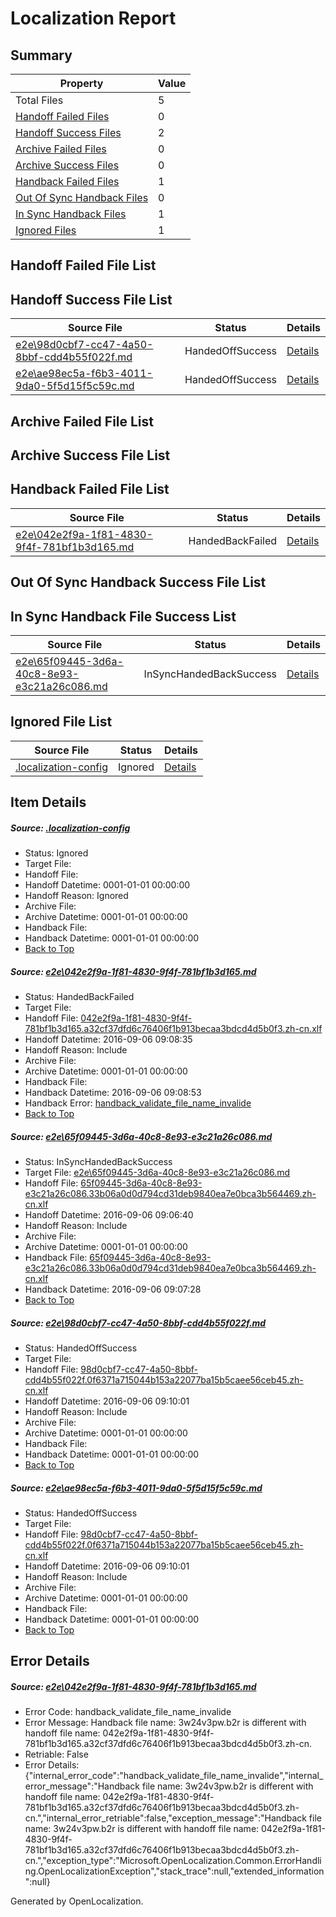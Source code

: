 # <a name='report-top'></a> Localization Report

## Summary
 Property | Value 
 -------- | ----- 
 Total Files | 5
[ Handoff Failed Files ](#handoff-failed-list)| 0
[ Handoff Success Files ](#handoff-success-list)| 2
[ Archive Failed Files ](#archive-failed-list)| 0
[ Archive Success Files ](#archive-success-list)| 0
[ Handback Failed Files ](#handback-failed-list)| 1
[ Out Of Sync Handback Files ](#outofsync-handback-success-list)| 0
[ In Sync Handback Files ](#insync-handback-success-list)| 1
[ Ignored Files ](#ignored-list)| 1

## <a name='handoff-failed-list'></a> Handoff Failed File List

## <a name='handoff-success-list'></a> Handoff Success File List
 Source File | Status | Details 
 ----------- | ------ | ------- 
 [e2e\98d0cbf7-cc47-4a50-8bbf-cdd4b55f022f.md](https://github.com/OpenLocalizationTestOrg/ol-test0/blob/335a20ceecf3151df73c9f946535039096c64ba7/e2e/98d0cbf7-cc47-4a50-8bbf-cdd4b55f022f.md) | HandedOffSuccess | [Details](#f740e48ee37e716602fbc1149f9ad630fb2c35df3)
 [e2e\ae98ec5a-f6b3-4011-9da0-5f5d15f5c59c.md](https://github.com/OpenLocalizationTestOrg/ol-test0/blob/335a20ceecf3151df73c9f946535039096c64ba7/e2e/ae98ec5a-f6b3-4011-9da0-5f5d15f5c59c.md) | HandedOffSuccess | [Details](#f740e48ee37e716602fbc1149f9ad630fb2c35df4)

## <a name='archive-failed-list'></a> Archive Failed File List

## <a name='archive-success-list'></a> Archive Success File List

## <a name='handback-failed-list'></a> Handback Failed File List
 Source File | Status | Details 
 ----------- | ------ | ------- 
 [e2e\042e2f9a-1f81-4830-9f4f-781bf1b3d165.md](https://github.com/OpenLocalizationTestOrg/ol-test0/blob/f779259cf350a2964e39fe7b729ae11b47e58e9f/e2e/042e2f9a-1f81-4830-9f4f-781bf1b3d165.md) | HandedBackFailed | [Details](#1ab511aea294634986be3eddb551c3b8fdd966261)

## <a name='outofsync-handback-success-list'></a> Out Of Sync Handback Success File List

## <a name='insync-handback-success-list'></a> In Sync Handback File Success List
 Source File | Status | Details 
 ----------- | ------ | ------- 
 [e2e\65f09445-3d6a-40c8-8e93-e3c21a26c086.md](https://github.com/OpenLocalizationTestOrg/ol-test0/blob/82b5e2c740b3bee9355df291b5eeee7c8d903f3a/e2e/65f09445-3d6a-40c8-8e93-e3c21a26c086.md) | InSyncHandedBackSuccess | [Details](#fcab287c26f45d8c372d938f234fef6f158f05d72)

## <a name='ignored-list'></a> Ignored File List
 Source File | Status | Details 
 ----------- | ------ | ------- 
 [.localization-config](https://github.com/OpenLocalizationTestOrg/ol-test0/blob/335a20ceecf3151df73c9f946535039096c64ba7/.localization-config) | Ignored | [Details](#3d4f252ac210baf56311d7e97dcc2db10974dbd20)

## Item Details
##### <a name='3d4f252ac210baf56311d7e97dcc2db10974dbd20'></a> Source: [.localization-config](https://github.com/OpenLocalizationTestOrg/ol-test0/blob/335a20ceecf3151df73c9f946535039096c64ba7/.localization-config)
* Status: Ignored
* Target File: 
* Handoff File: 
* Handoff Datetime: 0001-01-01 00:00:00
* Handoff Reason: Ignored
* Archive File: 
* Archive Datetime: 0001-01-01 00:00:00
* Handback File: 
* Handback Datetime: 0001-01-01 00:00:00
* [Back to Top](#report-top)

##### <a name='1ab511aea294634986be3eddb551c3b8fdd966261'></a> Source: [e2e\042e2f9a-1f81-4830-9f4f-781bf1b3d165.md](https://github.com/OpenLocalizationTestOrg/ol-test0/blob/f779259cf350a2964e39fe7b729ae11b47e58e9f/e2e/042e2f9a-1f81-4830-9f4f-781bf1b3d165.md)
* Status: HandedBackFailed
* Target File: 
* Handoff File: [042e2f9a-1f81-4830-9f4f-781bf1b3d165.a32cf37dfd6c76406f1b913becaa3bdcd4d5b0f3.zh-cn.xlf](https://github.com/OpenLocalizationTestOrg/ol-test0-handoff/blob/b0869f1dc55bc867351e8f8b1f1ddf4fdf4d3454/ol-handoff/OpenLocalizationTestOrg/ol-test0-zhcn/ci/ht/042e2f9a-1f81-4830-9f4f-781bf1b3d165.a32cf37dfd6c76406f1b913becaa3bdcd4d5b0f3.zh-cn.xlf)
* Handoff Datetime: 2016-09-06 09:08:35
* Handoff Reason: Include
* Archive File: 
* Archive Datetime: 0001-01-01 00:00:00
* Handback File: 
* Handback Datetime: 2016-09-06 09:08:53
* Handback Error: [handback_validate_file_name_invalide](#1ab511aea294634986be3eddb551c3b8fdd966261handback_validate_file_name_invalide)
* [Back to Top](#report-top)

##### <a name='fcab287c26f45d8c372d938f234fef6f158f05d72'></a> Source: [e2e\65f09445-3d6a-40c8-8e93-e3c21a26c086.md](https://github.com/OpenLocalizationTestOrg/ol-test0/blob/82b5e2c740b3bee9355df291b5eeee7c8d903f3a/e2e/65f09445-3d6a-40c8-8e93-e3c21a26c086.md)
* Status: InSyncHandedBackSuccess
* Target File: [e2e\65f09445-3d6a-40c8-8e93-e3c21a26c086.md](https://github.com/OpenLocalizationTestOrg/ol-test0-zhcn/blob/e34ec0f89ad6af1392c12b9a4c9c860e34f5913f/e2e/65f09445-3d6a-40c8-8e93-e3c21a26c086.md)
* Handoff File: [65f09445-3d6a-40c8-8e93-e3c21a26c086.33b06a0d0d794cd31deb9840ea7e0bca3b564469.zh-cn.xlf](https://github.com/OpenLocalizationTestOrg/ol-test0-handoff/blob/0dc0ec87200b45ca2a150b65cc3c5470af2332da/ol-handoff/OpenLocalizationTestOrg/ol-test0-zhcn/ci/ht/65f09445-3d6a-40c8-8e93-e3c21a26c086.33b06a0d0d794cd31deb9840ea7e0bca3b564469.zh-cn.xlf)
* Handoff Datetime: 2016-09-06 09:06:40
* Handoff Reason: Include
* Archive File: 
* Archive Datetime: 0001-01-01 00:00:00
* Handback File: [65f09445-3d6a-40c8-8e93-e3c21a26c086.33b06a0d0d794cd31deb9840ea7e0bca3b564469.zh-cn.xlf](https://github.com/OpenLocalizationTestOrg/ol-test0-handback/blob/5ffa90a91cc778a3578922a1becf3a3311aae66b/ol-handback/OpenLocalizationTestOrg/ol-test0-zhcn/ci/ht/65f09445-3d6a-40c8-8e93-e3c21a26c086.33b06a0d0d794cd31deb9840ea7e0bca3b564469.zh-cn.xlf)
* Handback Datetime: 2016-09-06 09:07:28
* [Back to Top](#report-top)

##### <a name='f740e48ee37e716602fbc1149f9ad630fb2c35df3'></a> Source: [e2e\98d0cbf7-cc47-4a50-8bbf-cdd4b55f022f.md](https://github.com/OpenLocalizationTestOrg/ol-test0/blob/335a20ceecf3151df73c9f946535039096c64ba7/e2e/98d0cbf7-cc47-4a50-8bbf-cdd4b55f022f.md)
* Status: HandedOffSuccess
* Target File: 
* Handoff File: [98d0cbf7-cc47-4a50-8bbf-cdd4b55f022f.0f6371a715044b153a22077ba15b5caee56ceb45.zh-cn.xlf](https://github.com/OpenLocalizationTestOrg/ol-test0-handoff/blob/3c80d6c22c60fd4e0475113f6b1b3408b22c5a3e/ol-handoff/OpenLocalizationTestOrg/ol-test0-zhcn/ci/ht/98d0cbf7-cc47-4a50-8bbf-cdd4b55f022f.0f6371a715044b153a22077ba15b5caee56ceb45.zh-cn.xlf)
* Handoff Datetime: 2016-09-06 09:10:01
* Handoff Reason: Include
* Archive File: 
* Archive Datetime: 0001-01-01 00:00:00
* Handback File: 
* Handback Datetime: 0001-01-01 00:00:00
* [Back to Top](#report-top)

##### <a name='f740e48ee37e716602fbc1149f9ad630fb2c35df4'></a> Source: [e2e\ae98ec5a-f6b3-4011-9da0-5f5d15f5c59c.md](https://github.com/OpenLocalizationTestOrg/ol-test0/blob/335a20ceecf3151df73c9f946535039096c64ba7/e2e/ae98ec5a-f6b3-4011-9da0-5f5d15f5c59c.md)
* Status: HandedOffSuccess
* Target File: 
* Handoff File: [98d0cbf7-cc47-4a50-8bbf-cdd4b55f022f.0f6371a715044b153a22077ba15b5caee56ceb45.zh-cn.xlf](https://github.com/OpenLocalizationTestOrg/ol-test0-handoff/blob/3c80d6c22c60fd4e0475113f6b1b3408b22c5a3e/ol-handoff/OpenLocalizationTestOrg/ol-test0-zhcn/ci/ht/98d0cbf7-cc47-4a50-8bbf-cdd4b55f022f.0f6371a715044b153a22077ba15b5caee56ceb45.zh-cn.xlf)
* Handoff Datetime: 2016-09-06 09:10:01
* Handoff Reason: Include
* Archive File: 
* Archive Datetime: 0001-01-01 00:00:00
* Handback File: 
* Handback Datetime: 0001-01-01 00:00:00
* [Back to Top](#report-top)


## Error Details
##### <a name='1ab511aea294634986be3eddb551c3b8fdd966261handback_validate_file_name_invalide'></a> Source: [e2e\042e2f9a-1f81-4830-9f4f-781bf1b3d165.md](#1ab511aea294634986be3eddb551c3b8fdd966261)
* Error Code: handback_validate_file_name_invalide
* Error Message: Handback file name: 3w24v3pw.b2r is different with handoff file name: 042e2f9a-1f81-4830-9f4f-781bf1b3d165.a32cf37dfd6c76406f1b913becaa3bdcd4d5b0f3.zh-cn.
* Retriable: False
* Error Details: {"internal_error_code":"handback_validate_file_name_invalide","internal_error_message":"Handback file name: 3w24v3pw.b2r is different with handoff file name: 042e2f9a-1f81-4830-9f4f-781bf1b3d165.a32cf37dfd6c76406f1b913becaa3bdcd4d5b0f3.zh-cn.","internal_error_retriable":false,"exception_message":"Handback file name: 3w24v3pw.b2r is different with handoff file name: 042e2f9a-1f81-4830-9f4f-781bf1b3d165.a32cf37dfd6c76406f1b913becaa3bdcd4d5b0f3.zh-cn.","exception_type":"Microsoft.OpenLocalization.Common.ErrorHandling.OpenLocalizationException","stack_trace":null,"extended_information":null}


Generated by OpenLocalization.

